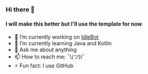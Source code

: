 ### Hi there 👋
#### I will make this better but I'll use the template for now


- 🔭 I’m currently working on [IdleBot](https://github.com/CamShaft54/IdleBot)
- 🌱 I’m currently learning Java and Kotlin
- 💬 Ask me about anything
- 📫 How to reach me: ¯\\_(ツ)_/¯
- ⚡ Fun fact: I use GitHub
